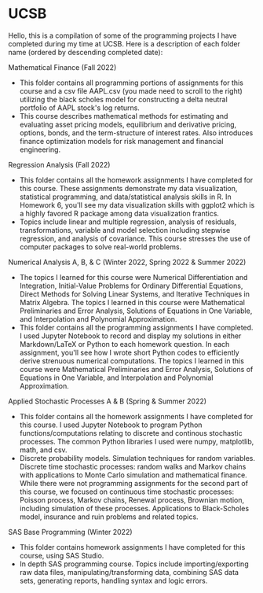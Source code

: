 # UCSB
Hello, this is a compilation of some of the programming projects I have completed during my time at UCSB. Here is a description of each folder name (ordered by descending completed date):

Mathematical Finance (Fall 2022)
- This folder contains all programming portions of assignments for this course and a csv file AAPL.csv (you made need to scroll to the right) utilizing the black scholes model for constructing a delta neutral portfolio of AAPL stock's log returns.  
- This course describes mathematical methods for estimating and evaluating asset pricing models, equilibrium and derivative pricing, options, bonds, and the term-structure of interest rates. Also introduces finance optimization models for risk management and financial engineering.

Regression Analysis (Fall 2022)
- This folder contains all the homework assignments I have completed for this course. These assignments demonstrate my data visualization, statistical programming, and data/statistical analysis skills in R. In Homework 6, you'll see my data visualization skills with ggplot2 which is a highly favored R package among data visualization frantics.
- Topics include linear and multiple regression, analysis of residuals, transformations, variable and model selection including stepwise regression, and analysis of covariance. This course stresses the use of computer packages to solve real-world problems.

Numerical Analysis A, B, & C (Winter 2022, Spring 2022 & Summer 2022)
- The topics I learned for this course were Numerical Differentiation and Integration, Initial-Value Problems for Ordinary Differential Equations, Direct Methods for Solving Linear Systems, and Iterative Techniques in Matrix Algebra. The topics I learned in this course were Mathematical Preliminaries and Error Analysis, Solutions of Equations in One Variable, and Interpolation and Polynomial Approximation.
- This folder contains all the programming assignments I have completed. I used Jupyter Notebook to record and display my solutions in either Markdown/LaTeX or Python to each homework question. In each assignment, you'll see how I wrote short Python codes to efficiently derive strenuous numerical computations.
The topics I learned in this course were Mathematical Preliminaries and Error Analysis, Solutions of Equations in One Variable, and Interpolation and Polynomial Approximation.

Applied Stochastic Processes A & B (Spring & Summer 2022)
- This folder contains all the homework assignments I have completed for this course. I used Jupyter Notebook to program Python functions/computations relating to discrete and continous stochastic processes. The common Python libraries I used were numpy, matplotlib, math, and csv.
- Discrete probability models. Simulation techniques for random variables. Discrete time stochastic processes: random walks and Markov chains with applications to Monte Carlo simulation and mathematical finance. While there were not programming assignments for the second part of this course, we focused on continuous time stochastic processes: Poisson process, Markov chains, Renewal process, Brownian motion, including simulation of these processes. Applications to Black-Scholes model, insurance and ruin problems and related topics. 

SAS Base Programming (Winter 2022)
- This folder contains homework assignments I have completed for this course, using SAS Studio.
- In depth SAS programming course. Topics include importing/exporting raw data files, manipulating/transforming data, combining SAS data sets, generating reports, handling syntax and logic errors.
